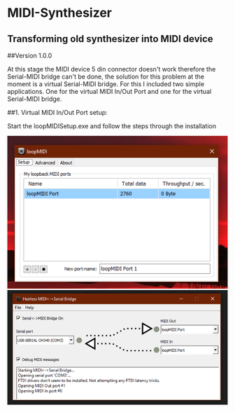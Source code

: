 # MIDI-Synthesizer
Transforming old synthesizer into MIDI device
---
##Version 1.0.0

At this stage the MIDI device 5 din connector doesn't work therefore the Serial-MIDI bridge can't be done,  the solution for this problem at the moment is a virtual Serial-MIDI bridge. For this I included two simple applications.  One for the virtual MIDI In/Out Port and one for the virtual Serial-MIDI bridge.

##1. Virtual MIDI In/Out Port setup:

Start the loopMIDISetup.exe and follow the steps through the installation

![](images/loopMIDI.PNG)
![](images/Hairless-MIDI_Serial.PNG)
